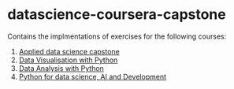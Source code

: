 # datascience-coursera-capstone

Contains the implmentations of exercises for the following courses:
1. [Applied data science capstone](https://www.coursera.org/learn/applied-data-science-capstone)
2. [Data Visualisation with Python](https://www.coursera.org/learn/python-for-data-visualization)
3. [Data Analysis with Python](https://www.coursera.org/learn/data-analysis-with-python)
4. [Python for data science, AI and Development](https://www.coursera.org/learn/python-for-applied-data-science-ai)
